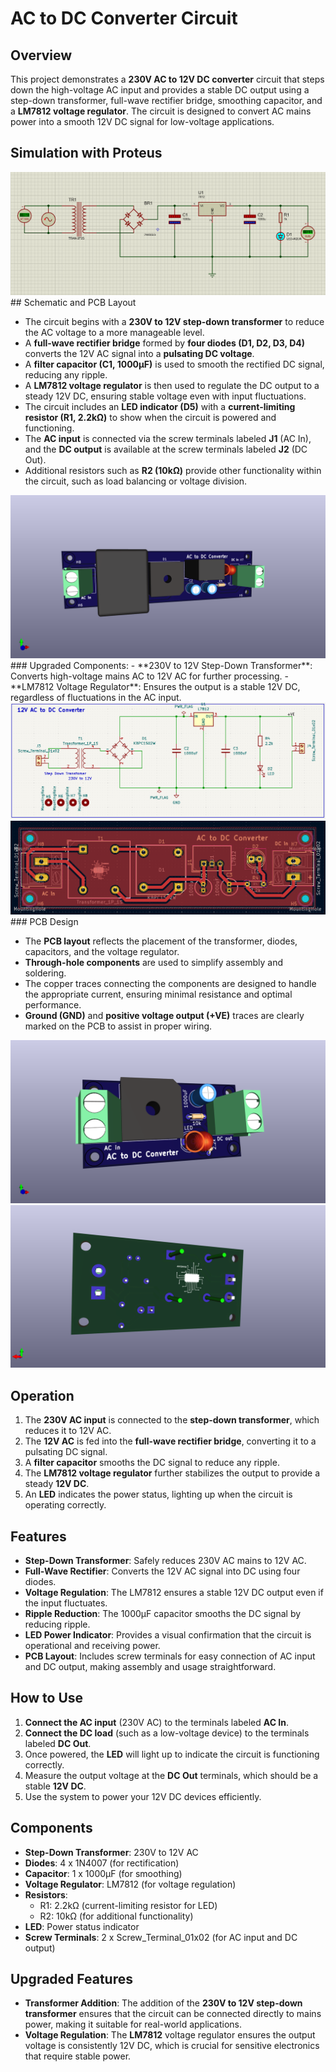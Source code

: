 # AC to DC Converter Circuit

## Overview

This project demonstrates a **230V AC to 12V DC converter** circuit that steps down the high-voltage AC input and provides a stable DC output using a step-down transformer, full-wave rectifier bridge, smoothing capacitor, and a **LM7812 voltage regulator**. The circuit is designed to convert AC mains power into a smooth 12V DC signal for low-voltage applications.
## Simulation with Proteus 
<img src="images/Proteus.png">
## Schematic and PCB Layout

- The circuit begins with a **230V to 12V step-down transformer** to reduce the AC voltage to a more manageable level.
- A **full-wave rectifier bridge** formed by **four diodes (D1, D2, D3, D4)** converts the 12V AC signal into a **pulsating DC voltage**.
- A **filter capacitor (C1, 1000µF)** is used to smooth the rectified DC signal, reducing any ripple.
- A **LM7812 voltage regulator** is then used to regulate the DC output to a steady 12V DC, ensuring stable voltage even with input fluctuations.
- The circuit includes an **LED indicator (D5)** with a **current-limiting resistor (R1, 2.2kΩ)** to show when the circuit is powered and functioning.
- The **AC input** is connected via the screw terminals labeled **J1** (AC In), and the **DC output** is available at the screw terminals labeled **J2** (DC Out).
- Additional resistors such as **R2 (10kΩ)** provide other functionality within the circuit, such as load balancing or voltage division.
<img src ="/images/AC to  DC with Transformer.png">
### Upgraded Components:
- **230V to 12V Step-Down Transformer**: Converts high-voltage mains AC to 12V AC for further processing.
- **LM7812 Voltage Regulator**: Ensures the output is a stable 12V DC, regardless of fluctuations in the AC input.
<img src="/images/AC to DC converter with transformer Schmatic.png">
<img src="/images/Converter with Transformer.png">
### PCB Design

- The **PCB layout** reflects the placement of the transformer, diodes, capacitors, and the voltage regulator.
- **Through-hole components** are used to simplify assembly and soldering.
- The copper traces connecting the components are designed to handle the appropriate current, ensuring minimal resistance and optimal performance.
- **Ground (GND)** and **positive voltage output (+VE)** traces are clearly marked on the PCB to assist in proper wiring.

![PCB Design](images/upgraded2.png)
![3D PCB View](images/upgraded.png)

## Operation

1. The **230V AC input** is connected to the **step-down transformer**, which reduces it to 12V AC.
2. The **12V AC** is fed into the **full-wave rectifier bridge**, converting it to a pulsating DC signal.
3. A **filter capacitor** smooths the DC signal to reduce any ripple.
4. The **LM7812 voltage regulator** further stabilizes the output to provide a steady **12V DC**.
5. An **LED** indicates the power status, lighting up when the circuit is operating correctly.

## Features

- **Step-Down Transformer**: Safely reduces 230V AC mains to 12V AC.
- **Full-Wave Rectifier**: Converts the 12V AC signal into DC using four diodes.
- **Voltage Regulation**: The LM7812 ensures a stable 12V DC output even if the input fluctuates.
- **Ripple Reduction**: The 1000µF capacitor smooths the DC signal by reducing ripple.
- **LED Power Indicator**: Provides a visual confirmation that the circuit is operational and receiving power.
- **PCB Layout**: Includes screw terminals for easy connection of AC input and DC output, making assembly and usage straightforward.

## How to Use

1. **Connect the AC input** (230V AC) to the terminals labeled **AC In**.
2. **Connect the DC load** (such as a low-voltage device) to the terminals labeled **DC Out**.
3. Once powered, the **LED** will light up to indicate the circuit is functioning correctly.
4. Measure the output voltage at the **DC Out** terminals, which should be a stable **12V DC**.
5. Use the system to power your 12V DC devices efficiently.

## Components

- **Step-Down Transformer**: 230V to 12V AC
- **Diodes**: 4 x 1N4007 (for rectification)
- **Capacitor**: 1 x 1000µF (for smoothing)
- **Voltage Regulator**: LM7812 (for voltage regulation)
- **Resistors**:
  - R1: 2.2kΩ (current-limiting resistor for LED)
  - R2: 10kΩ (for additional functionality)
- **LED**: Power status indicator
- **Screw Terminals**: 2 x Screw_Terminal_01x02 (for AC input and DC output)

## Upgraded Features

- **Transformer Addition**: The addition of the **230V to 12V step-down transformer** ensures that the circuit can be connected directly to mains power, making it suitable for real-world applications.
- **Voltage Regulation**: The **LM7812** voltage regulator ensures the output voltage is consistently 12V DC, which is crucial for sensitive electronics that require stable power.

